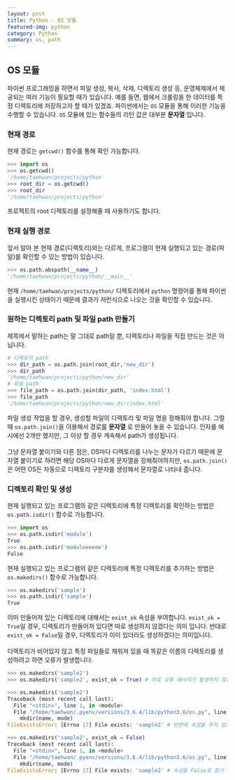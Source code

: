 ```yaml
---
layout: post
title: Python - OS 모듈
featured-img: python
category: Python
summary: os, path
---
```

## OS 모듈
파이썬 프로그래밍을 하면서 파일 생성, 복사, 삭제, 디렉토리 생성 등, 운영체제에서 제공되는 여러 기능이 필요할 때가 있습니다. 예를 들면, 웹에서 크롤링을 한 데이터를 특정 디렉토리에 저장하고자 할 때가 있겠죠. 파이썬에서는 `OS` 모듈을 통해 이러한 기능을 수행할 수 있습니다. `OS` 모듈에 있는 함수들의 리턴 값은 대부분 **문자열** 입니다.

### 현재 경로
현재 경로는 `getcwd()` 함수를 통해 확인 가능합니다.
```python
>>> import os
>>> os.getcwd()
'/home/taehwan/projects/python'
>>> root_dir = os.getcwd()
>>> root_dir
'/home/taehwan/projects/python'
```
프로젝트의 root 디렉토리를 설정해줄 때 사용하기도 합니다.
### 현재 실행 경로
앞서 알아 본 현재 경로(디렉토리)와는 다르게, 프로그램이 현재 실행되고 있는 경로(파일)를 확인할 수 있는 방법이 있습니다.
```python
>>> os.path.abspath(__name__)
'/home/taehwan/projects/python/__main__'
```
현재 `/home/taehwan/projects/python/` 디렉토리에서 `python` 명령어를 통해 파이썬을 실행시킨 상태이기 때문에 결과가 저런식으로 나오는 것을 확인할 수 있습니다.

### 원하는 디렉토리 path 및 파일 path 만들기
제목에서 말하는 path는 말 그대로 path일 뿐, 디렉토리나 파일을 직접 만드는 것은 아닙니다.
```python
# 디렉토리 path
>>> dir_path = os.path.join(root_dir,'new_dir')
>>> dir_path
'/home/taehwan/projects/python/new_dir'
# 파일 path
>>> file_path = os.path.join(dir_path, 'index.html')
>>> file_path
'/home/taehwan/projects/python/new_dir/index.html'
```
파일 생성 작업을 할 경우, 생성할 파일의 디렉토리 및 파일 명을 정해줘야 합니다. 그럴 때 `os.path.join()`을 이용해서 경로를 **문자열** 로 만들어 놓을 수 있습니다. 인자를 예시에선 2개만 했지만, 그 이상 할 경우 계속해서 path가 생성됩니다. <br><br>
그냥 문자열 붙이기와 다른 점은, OS마다 디렉토리를 나누는 문자가 다르기 때문에 문자열 붙이기로 하려면 해당 OS마다 다르게 문자열을 정해줘야하지만, `os.path.join()`은 어떤 OS든 자동으로 디렉토리 구분자를 생성해서 문자열로 나타내 줍니다.

### 디렉토리 확인 및 생성
현재 실행되고 있는 프로그램의 같은 디렉토리에 특정 디렉토리를 확인하는 방법은 `os.path.isdir()` 함수로 가능합니다.
```python
>>> import os
>>> os.path.isdir('module')
True
>>> os.path.isdir('moduleeeeee')
False
```
현재 실행되고 있는 프로그램의 같은 디렉토리에 특정 디렉토리를 추가하는 방법은 `os.makedirs()` 함수로 가능합니다.
```python
>>> os.makedirs('sample')
>>> os.path.isdir('sample')
True
```
이미 만들어져 있는 디렉토리에 대해서는 `exist_ok` 속성을 부여합니다. `exist_ok = True`일 경우, 디렉토리가 만들어져 있다면 따로 생성하지 않겠다는 의미 입니다. 반대로 `exist_ok = False`일 경우, 디렉토리가 이미 있더라도 생성하겠다는 의미입니다.<br><br>
디렉토리가 비어있지 않고 특정 파일들로 채워져 있을 때 똑같은 이름의 디렉토리를 생성하려고 하면 오류가 발생합니다.
```python
>>> os.makedirs('sample2')
>>> os.makedirs('sample2', exist_ok = True) # 따로 오류 메시지가 발생하지 않음

>>> os.makedirs('sample2')
Traceback (most recent call last):
  File "<stdin>", line 1, in <module>
  File "/home/taehwan/.pyenv/versions/3.6.4/lib/python3.6/os.py", line 220, in makedirs
    mkdir(name, mode)
FileExistsError: [Errno 17] File exists: 'sample2' # 반면에 속성을 주지 않으면 오류가 남

>>> os.makedirs('sample2', exist_ok = False)
Traceback (most recent call last):
  File "<stdin>", line 1, in <module>
  File "/home/taehwan/.pyenv/versions/3.6.4/lib/python3.6/os.py", line 220, in makedirs
    mkdir(name, mode)
FileExistsError: [Errno 17] File exists: 'sample2' # 속성을 False로 줬기 때문에 속성을 주지 않을 때와 똑같은 오류 발생
```
